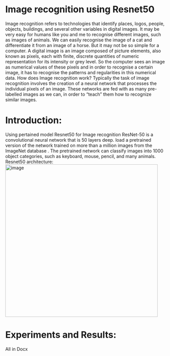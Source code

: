 # Image recognition using Resnet50

Image recognition refers to technologies that identify places, logos, people, objects, buildings, and several other variables in digital images. It may be very easy for humans like you and me to recognise different images, such as images of animals. We can easily recognise the image of a cat and differentiate it from an image of a horse. But it may not be so simple for a computer.
A digital image is an image composed of picture elements, also known as pixels, each with finite, discrete quantities of numeric representation for its intensity or grey level. So the computer sees an image as numerical values of these pixels and in order to recognise a certain image, it has to recognise the patterns and regularities in this numerical data.
How does Image recognition work?
Typically the task of image recognition involves the creation of a neural network that processes the individual pixels of an image. These networks are fed with as many pre-labelled images as we can, in order to “teach” them how to recognize similar images.
# Introduction: 
Using pertained model Resnet50 for Image recognition ResNet-50 is a convolutional neural network that is 50 layers deep. load a pretrained version of the network trained on more than a million images from the ImageNet database . The pretrained network can classify images into 1000 object categories, such as keyboard, mouse, pencil, and many animals.
Resnet50 architecture:
<img width="477" alt="image" src="https://user-images.githubusercontent.com/78662755/170348558-4caf8cfa-296c-40dd-a160-d6a43a4d00d6.png">
# Experiments and Results:
All in Docx
